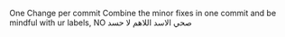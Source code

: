 One Change per commit
Combine the minor fixes in one commit and be mindful with ur labels, NO صحي الاسد اللاهم لا حسد 
